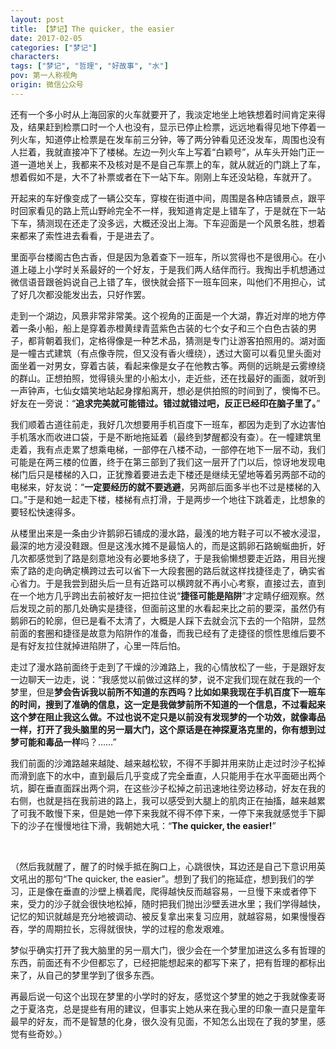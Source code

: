 ```yaml
---
layout: post
title: 【梦记】The quicker, the easier
date: 2017-02-05
categories: ["梦记"]
characters: 
tags: ["梦记", "哲理", "好故事", "水"]
pov: 第一人称视角
origin: 微信公众号
---
```


还有一个多小时从上海回家的火车就要开了，我淡定地坐上地铁想着时间肯定来得及，结果赶到检票口时一个人也没有，显示已停止检票，远远地看得见地下停着一列火车，知道停止检票是在发车前三分钟，等了两分钟看见还没发车，周围也没有人拦着，我就直接冲下了楼梯。左边一列火车上写着“白颖号”，从车头开始门正一道一道地关上，我都来不及核对是不是自己车票上的车，就从就近的门跳上了车，想着假如不是，大不了补票或者在下一站下车。刚刚上车还没站稳，车就开了。

开起来的车好像变成了一辆公交车，穿梭在街道中间，周围是各种店铺景点，跟平时回家看见的路上荒山野岭完全不一样，我知道肯定是上错车了，于是就在下一站下车，猜测现在还走了没多远，大概还没出上海。下车迎面是一个风景名胜，想着来都来了索性进去看看，于是进去了。

里面亭台楼阁古色古香，但是因为急着查下一班车，所以赏得也不是很用心。在小道上碰上小学时关系最好的一个好友，于是我们两人结伴而行。我掏出手机想通过微信语音跟爸妈说自己上错了车，很快就会搭下一班车回来，叫他们不用担心，试了好几次都没能发出去，只好作罢。

走到一个湖边，风景非常非常美。这个视角的正面是一个大湖，靠近对岸的地方停着一条小船，船上是穿着赤橙黄绿青蓝紫色古装的七个女子和三个白色古装的男子，都背朝着我们，定格得像是一种艺术品，猜测是专门让游客拍照用的。湖对面是一幢古式建筑（有点像寺院，但又没有香火缠绕），透过大窗可以看见里头面对面坐着一对男女，穿着古装，看起来像是女子在他教古筝。两侧的远眺是云雾缭绕的群山。正想拍照，觉得镜头里的小船太小，走近些，还在找最好的画面，就听到一声钟声，七仙女嬉笑地站起身撑船离开，想必是供拍照的时间到了，懊悔不已。好友在一旁说：“**追求完美就可能错过。错过就错过吧，反正已经印在脑子里了。**”

我们顺着古道往前走，我好几次想要用手机百度下一班车，都因为走到了水边害怕手机落水而收进口袋，于是不断地拖延着（最终到梦醒都没有查）。在一幢建筑里走着，我有点走累了想乘电梯，一部停在八楼不动，一部停在地下一层不动，我们可能是在两三楼的位置，终于在第三部到了我们这一层开了门以后，惊讶地发现电梯门后只是楼梯的入口，正犹豫着要进去走下楼还是继续无望地等着另两部不动的电梯来，好友说：“**一定要经历的就不要逃避**，另两部后面多半也不过是楼梯的入口。”于是和她一起走下楼，楼梯有点打滑，于是两步一个地往下跳着走，比想象的要轻松快速得多。

从楼里出来是一条由少许鹅卵石铺成的漫水路，最浅的地方鞋子可以不被水浸湿，最深的地方浸没鞋跟。但是这浅水摊不是最恼人的，而是这鹅卵石路蜿蜒曲折，好几次都感觉到了路是刻意地没有必要地多绕了，于是我偷懒想要走近路，用目光搜索了路的走向确定横跨过去可以省下一大段套圈的路后就这样找捷径走了，确实省心省力。于是我尝到甜头后一旦有近路可以横跨就不再小心考察，直接过去，直到在一个地方几乎跨出去前被好友一把拉住说“**捷径可能是陷阱**”才定睛仔细观察。然后发现之前的那几处确实是捷径，但面前这里的水看起来比之前的要深，虽然仍有鹅卵石的轮廓，但已是看不太清了，大概是人踩下去就会沉下去的一个陷阱，显然前面的套圈和捷径是故意为陷阱作的准备，而我已经有了走捷径的惯性思维后要不是有好友拉住就掉进陷阱了，心里一阵后怕。

走过了漫水路前面终于走到了干燥的沙滩路上，我的心情放松了一些，于是跟好友一边聊天一边走，说：“我感觉以前做过这样的梦，说不定我们现在就在我的一个梦里，但是**梦会告诉我以前所不知道的东西吗？**比如如果我现在手机百度下一班车的时间，搜到了准确的信息，这一定是我做梦前所不知道的一个信息，**不过看起来这个梦在阻止我这么做**。不过也说不定只是以前没有发现梦的一个功效，就像毒品一样，打开了我头脑里的另一扇大门，这个原话是在神探夏洛克里的，你有想到过**梦可能和毒品一样**吗？……”

我们前面的沙滩路越来越陡、越来越松软，不得不手脚并用来防止走过时沙子松掉而滑到底下的水中，直到最后几乎变成了完全垂直，人只能用手在水平面砸出两个坑，脚在垂直面踩出两个洞，在这些沙子松掉之前迅速地往旁边移动，好友在我的右侧，也就是挡在我前进的路上，我可以感受到大腿上的肌肉正在抽搐，越来越累了可我不敢慢下来，但是她一停下来我就不得不停下来，一停下来我就感觉手下脚下的沙子在慢慢地往下滑，我朝她大吼：“**The quicker, the easier!**”

 <br>

（然后我就醒了，醒了的时候手抵在胸口上，心跳很快，耳边还是自己下意识用英文吼出的那句“The quicker, the easier”。想到了我们的拖延症，想到我们的学习，正是像在垂直的沙壁上横着爬，爬得越快反而越容易，一旦慢下来或者停下来，受力的沙子就会很快地松掉，随时把我们抛出沙壁丢进水里；我们学得越快，记忆的知识就越是充分地被调动、被反复拿出来复习应用，就越容易，如果慢慢吞吞，学的周期拉长，忘得就很快，学的过程的愈发艰难。

梦似乎确实打开了我大脑里的另一扇大门，很少会在一个梦里加进这么多有哲理的东西，前面还有不少但都忘了，已经把能想起来的都写下来了，把有哲理的都标出来了，从自己的梦里学到了很多东西。

再最后说一句这个出现在梦里的小学时的好友，感觉这个梦里的她之于我就像麦哥之于夏洛克，总是提些有用的建议，但事实上她从来在我心里的印象一直只是童年最早的好友，而不是智慧的化身，很久没有见面，不知怎么出现在了我的梦里，感觉有些奇妙。）